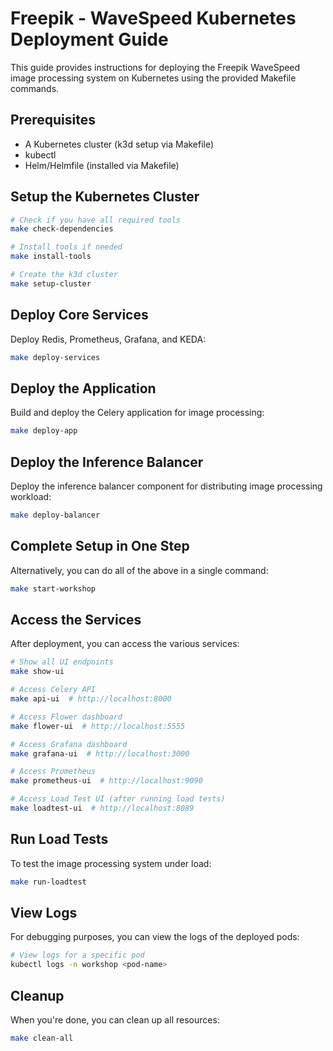 # Freepik - WaveSpeed Kubernetes Deployment Guide

This guide provides instructions for deploying the Freepik WaveSpeed image processing system on Kubernetes using the provided Makefile commands.

## Prerequisites

- A Kubernetes cluster (k3d setup via Makefile)
- kubectl
- Helm/Helmfile (installed via Makefile)

## Setup the Kubernetes Cluster

```bash
# Check if you have all required tools
make check-dependencies

# Install tools if needed
make install-tools

# Create the k3d cluster
make setup-cluster
```

## Deploy Core Services

Deploy Redis, Prometheus, Grafana, and KEDA:

```bash
make deploy-services
```

## Deploy the Application

Build and deploy the Celery application for image processing:

```bash
make deploy-app
```

## Deploy the Inference Balancer

Deploy the inference balancer component for distributing image processing workload:

```bash
make deploy-balancer
```

## Complete Setup in One Step

Alternatively, you can do all of the above in a single command:

```bash
make start-workshop
```

## Access the Services

After deployment, you can access the various services:

```bash
# Show all UI endpoints
make show-ui

# Access Celery API
make api-ui  # http://localhost:8000

# Access Flower dashboard
make flower-ui  # http://localhost:5555

# Access Grafana dashboard
make grafana-ui  # http://localhost:3000

# Access Prometheus
make prometheus-ui  # http://localhost:9090

# Access Load Test UI (after running load tests)
make loadtest-ui  # http://localhost:8089
```

## Run Load Tests

To test the image processing system under load:

```bash
make run-loadtest
```

## View Logs

For debugging purposes, you can view the logs of the deployed pods:

```bash
# View logs for a specific pod
kubectl logs -n workshop <pod-name>
```

## Cleanup

When you're done, you can clean up all resources:

```bash
make clean-all
``` 